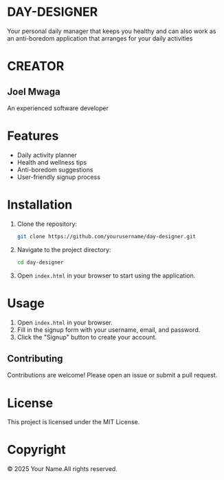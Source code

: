 # DAY-DESIGNER
Your personal daily manager that keeps you healthy and can also work as an anti-boredom application that arranges for your daily activities

# CREATOR
<h2>Joel Mwaga</h2>

An experienced software developer

# Features
- Daily activity planner
- Health and wellness tips
- Anti-boredom suggestions
- User-friendly signup process

# Installation
1. Clone the repository:
    ```sh
    git clone https://github.com/yourusername/day-designer.git
    ```
2. Navigate to the project directory:
    ```sh
    cd day-designer
    ```
3. Open `index.html` in your browser to start using the application.


 # Usage
1. Open `index.html` in your browser.
2. Fill in the signup form with your username, email, and password.
3. Click the "Signup" button to create your account.

## Contributing
Contributions are welcome! Please open an issue or submit a pull request.

# License
This project is licensed under the MIT License.

# Copyright
© 2025 Your Name.All rights reserved.

